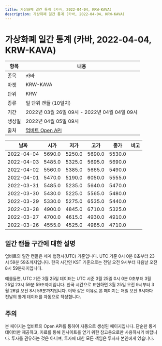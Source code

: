 ```yaml
---
title: 가상화폐 일간 통계 (카바, 2022-04-04, KRW-KAVA)
description: 가상화폐 일간 통계 (카바, 2022-04-04, KRW-KAVA)
---
```



가상화폐 일간 통계 (카바, 2022-04-04, KRW-KAVA)
===

|항목|내용|
|--|--|
|종목|카바|
|마켓|KRW-KAVA|
|단위|KRW|
|종류|일 단위 캔들 (10일치)|
|기간|2022년 03월 26일 09시 - 2022년 04월 04일 09시|
|생성일|2022년 04월 05일 09시|
|출처|[업비트 Open API](https://docs.upbit.com)|


|날짜|시가|저가|고가|종가|비고|
|--|--|--|--|--|--|
|2022-04-04|5690.0|5250.0|5690.0|5530.0|    |
|2022-04-03|5485.0|5325.0|5695.0|5690.0|    |
|2022-04-02|5560.0|5385.0|5665.0|5490.0|    |
|2022-04-01|5470.0|5190.0|6050.0|5555.0|    |
|2022-03-31|5485.0|5235.0|5640.0|5470.0|    |
|2022-03-30|5430.0|5225.0|5565.0|5480.0|    |
|2022-03-29|5330.0|5275.0|6535.0|5440.0|    |
|2022-03-28|4900.0|4845.0|6710.0|5325.0|    |
|2022-03-27|4700.0|4615.0|4930.0|4910.0|    |
|2022-03-26|4555.0|4525.0|4985.0|4710.0|    |


일간 캔들 구간에 대한 설명
---


업비트의 일간 캔들은 세계 협정시(UTC) 기준입니다. 
UTC 기준 0시 0분 0초부터 23시 59분 59초까지입니다. 
한국 시간인 KST 기준으로는 전일 오전 9시부터 다음날 오전 8시 59분까지입니다. 


예를들면, UTC 기준 3월 25일 데이터는 UTC 시준 3월 25일 0시 0분 0초부터 3월 25일 23시 59분 59초까지입니다. 
한국 시간으로 표현하면 3월 25일 오전 9시부터 3월 26일 오전 8시 59분까지입니다. 
이와 같은 이유로 본 페이지는 매일 오전 9시마다 전날의 통계 데이터를 자동으로 작성합니다. 


주의
---


본 페이지는 업비트의 Open API를 통하여 자동으로 생성된 페이지입니다. 
단순한 통계 데이터만 제공하고, 자료를 통해 인사이트를 얻기 위한 참고용으로만 사용하시기 바랍니다. 
투자를 권유하는 것은 아니며, 투자에 대한 모든 책임은 투자자 본인에게 있습니다. 
